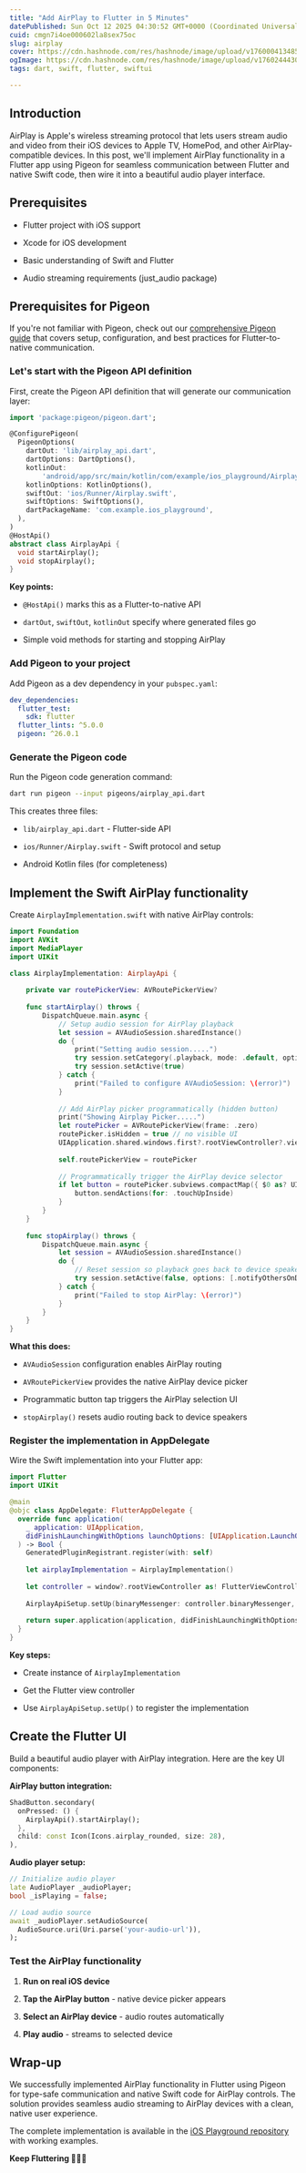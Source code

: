 ```yaml
---
title: "Add AirPlay to Flutter in 5 Minutes"
datePublished: Sun Oct 12 2025 04:30:52 GMT+0000 (Coordinated Universal Time)
cuid: cmgn7i4oe000602la8sex75oc
slug: airplay
cover: https://cdn.hashnode.com/res/hashnode/image/upload/v1760004134853/20e45e76-d97c-4144-b86b-cabb42f43702.png
ogImage: https://cdn.hashnode.com/res/hashnode/image/upload/v1760244430542/31a17573-c9e9-4cca-bdbd-6e57771b618b.png
tags: dart, swift, flutter, swiftui

---
```


## Introduction

AirPlay is Apple's wireless streaming protocol that lets users stream audio and video from their iOS devices to Apple TV, HomePod, and other AirPlay-compatible devices. In this post, we'll implement AirPlay functionality in a Flutter app using Pigeon for seamless communication between Flutter and native Swift code, then wire it into a beautiful audio player interface.

## Prerequisites

* Flutter project with iOS support
    
* Xcode for iOS development
    
* Basic understanding of Swift and Flutter
    
* Audio streaming requirements (just\_audio package)
    

## Prerequisites for Pigeon

If you're not familiar with Pigeon, check out our [comprehensive Pigeon guide](https://sungod.hashnode.dev/pigeon) that covers setup, configuration, and best practices for Flutter-to-native communication.

### Let's start with the Pigeon API definition

First, create the Pigeon API definition that will generate our communication layer:

```dart
import 'package:pigeon/pigeon.dart';

@ConfigurePigeon(
  PigeonOptions(
    dartOut: 'lib/airplay_api.dart',
    dartOptions: DartOptions(),
    kotlinOut:
        'android/app/src/main/kotlin/com/example/ios_playground/Airplay.kt',
    kotlinOptions: KotlinOptions(),
    swiftOut: 'ios/Runner/Airplay.swift',
    swiftOptions: SwiftOptions(),
    dartPackageName: 'com.example.ios_playground',
  ),
)
@HostApi()
abstract class AirplayApi {
  void startAirplay();
  void stopAirplay();
}
```

**Key points:**

* `@HostApi()` marks this as a Flutter-to-native API
    
* `dartOut`, `swiftOut`, `kotlinOut` specify where generated files go
    
* Simple void methods for starting and stopping AirPlay
    

### Add Pigeon to your project

Add Pigeon as a dev dependency in your `pubspec.yaml`:

```yaml
dev_dependencies:
  flutter_test:
    sdk: flutter
  flutter_lints: ^5.0.0
  pigeon: ^26.0.1
```

### Generate the Pigeon code

Run the Pigeon code generation command:

```bash
dart run pigeon --input pigeons/airplay_api.dart
```

This creates three files:

* `lib/airplay_api.dart` - Flutter-side API
    
* `ios/Runner/Airplay.swift` - Swift protocol and setup
    
* Android Kotlin files (for completeness)
    

## Implement the Swift AirPlay functionality

Create `AirplayImplementation.swift` with native AirPlay controls:

```swift
import Foundation
import AVKit
import MediaPlayer
import UIKit

class AirplayImplementation: AirplayApi {
    
    private var routePickerView: AVRoutePickerView?
    
    func startAirplay() throws {
        DispatchQueue.main.async {
            // Setup audio session for AirPlay playback
            let session = AVAudioSession.sharedInstance()
            do {
                print("Setting audio session.....")
                try session.setCategory(.playback, mode: .default, options: [.allowAirPlay])
                try session.setActive(true)
            } catch {
                print("Failed to configure AVAudioSession: \(error)")
            }
            
            // Add AirPlay picker programmatically (hidden button)
            print("Showing Airplay Picker.....")
            let routePicker = AVRoutePickerView(frame: .zero)
            routePicker.isHidden = true // no visible UI
            UIApplication.shared.windows.first?.rootViewController?.view.addSubview(routePicker)
            
            self.routePickerView = routePicker
            
            // Programmatically trigger the AirPlay device selector
            if let button = routePicker.subviews.compactMap({ $0 as? UIButton }).first {
                button.sendActions(for: .touchUpInside)
            }
        }
    }
    
    func stopAirplay() throws {
        DispatchQueue.main.async {
            let session = AVAudioSession.sharedInstance()
            do {
                // Reset session so playback goes back to device speakers
                try session.setActive(false, options: [.notifyOthersOnDeactivation])
            } catch {
                print("Failed to stop AirPlay: \(error)")
            }
        }
    }
}
```

**What this does:**

* `AVAudioSession` configuration enables AirPlay routing
    
* `AVRoutePickerView` provides the native AirPlay device picker
    
* Programmatic button tap triggers the AirPlay selection UI
    
* `stopAirplay()` resets audio routing back to device speakers
    

### Register the implementation in AppDelegate

Wire the Swift implementation into your Flutter app:

```swift
import Flutter
import UIKit

@main
@objc class AppDelegate: FlutterAppDelegate {
  override func application(
    _ application: UIApplication,
    didFinishLaunchingWithOptions launchOptions: [UIApplication.LaunchOptionsKey: Any]?
  ) -> Bool {
    GeneratedPluginRegistrant.register(with: self)
      
    let airplayImplementation = AirplayImplementation()
                
    let controller = window?.rootViewController as! FlutterViewController
                
    AirplayApiSetup.setUp(binaryMessenger: controller.binaryMessenger, api: airplayImplementation)
      
    return super.application(application, didFinishLaunchingWithOptions: launchOptions)
  }
}
```

**Key steps:**

* Create instance of `AirplayImplementation`
    
* Get the Flutter view controller
    
* Use `AirplayApiSetup.setUp()` to register the implementation
    

## Create the Flutter UI

Build a beautiful audio player with AirPlay integration. Here are the key UI components:

**AirPlay button integration:**

```dart
ShadButton.secondary(
  onPressed: () {
    AirplayApi().startAirplay();
  },
  child: const Icon(Icons.airplay_rounded, size: 28),
),
```

**Audio player setup:**

```dart
// Initialize audio player
late AudioPlayer _audioPlayer;
bool _isPlaying = false;

// Load audio source
await _audioPlayer.setAudioSource(
  AudioSource.uri(Uri.parse('your-audio-url')),
);
```

### Test the AirPlay functionality

1. **Run on real iOS device**
    
2. **Tap the AirPlay button** - native device picker appears
    
3. **Select an AirPlay device** - audio routes automatically
    
4. **Play audio** - streams to selected device
    

## Wrap-up

We successfully implemented AirPlay functionality in Flutter using Pigeon for type-safe communication and native Swift code for AirPlay controls. The solution provides seamless audio streaming to AirPlay devices with a clean, native user experience.

The complete implementation is available in the [iOS Playground repository](https://github.com/PranavMasekar/ios_playground/tree/airplay) with working examples.

**Keep Fluttering 💙💙💙**